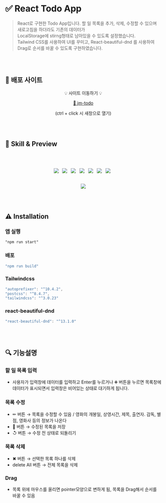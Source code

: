 # ✅ React Todo App
  
> React로 구현한 Todo App입니다.
할 일 목록을 추가, 삭제, 수정할 수 있으며 새로고침을 하더라도 기존의 데이터가<br/> LocalStorage에 stirng형태로 남아있을 수 있도록 설정했습니다.<br/>
Tailwind CSS를 사용하여 UI를 꾸미고, React-beautiful-dnd 를 사용하여 Drag로 순서를 바꿀 수 있도록 구현하였습니다.

<br/>
<br/>

## 📌 배포 사이트
<div align="center">   
    
    
  💡 사이트 이동하기 💡  
  

   [🔗 jm-todo](https://jm-todo.netlify.app/)
 
  (ctrl + click 시 새창으로 열기)
  
</div>

<br/>
<br/>
 

## 📝 Skill & Preview
<br/>
<br/>
<p align="center">
<img src="https://img.shields.io/badge/HTML5-E34F26?style=for-the-badge&logo=HTML5&logoColor=white"/> &nbsp
<img src="https://img.shields.io/badge/CSS3-1572B6?style=for-the-badge&logo=CSS3&logoColor=white"/> &nbsp
<img src="https://img.shields.io/badge/JavaScript-F7DF1E?style=for-the-badge&logo=JavaScript&logoColor=white"/> &nbsp
<img src="https://img.shields.io/badge/React-61DAFB?style=for-the-badge&logo=React&logoColor=white"/> &nbsp
<img src="https://img.shields.io/badge/Tailwind CSS-06B6D4?style=for-the-badge&logo=Tailwind CSS&logoColor=white"/> &nbsp 
<img src="https://img.shields.io/badge/Netlify-00C7B7?style=for-the-badge&logo=Netlify&logoColor=white"/> &nbsp 
<img src="https://img.shields.io/badge/React beautiful dnd-14CC80?style=for-the-badge&logo=Bitdefender&logoColor=white"/> &nbsp 
<br/>
<br/>
<p align="center">
<img src="https://user-images.githubusercontent.com/82005305/156791554-2a6b9232-251c-46d9-b93a-7dfe158be7ba.gif">
</p> 


<br/>
<br/>

## ⚠ Installation

### **앱 실행**

```
"npm run start"
```

### **배포**

```jsx
"npm run build"
```

### Tailwindcss

```jsx
"autoprefixer": "^10.4.2",
"postcss": "^8.4.7",
"tailwindcss": "^3.0.23"
```

### react-beautiful-dnd

```jsx
"react-beautiful-dnd": "^13.1.0"
```



<br/>
<br/>

## 🔍 기능설명

### 할 일 목록 입력

- 사용자가 입력창에 데이터를 입력하고 Enter를 누르거나 ➕ 버튼을 누르면 목록창에 데이터가 표시되면서 입력창은 비어있는 상태로 대기하게 됩니다.

### 목록 수정

- ✏ 버튼 → 목록을 수정할 수 있음 / 영화의 개봉일, 상영시간, 제목, 출연자. 감독, 별점, 영화사 등의 정보가 나온다
- 💾 버튼 → 수정된 목록을 저장
- ↺ 버튼 → 수정 전 상태로 되돌리기
 

### 목록 삭제

- ✖ 버튼 → 선택한 목록 하나를 삭제
- delete All 버튼 → 전체 목록을 삭제 

### Drag

- 목록 위에 마우스를 올리면 pointer모양으로 변하게 됨, 목록을 Drag해서 순서를 바꿀 수 있음
